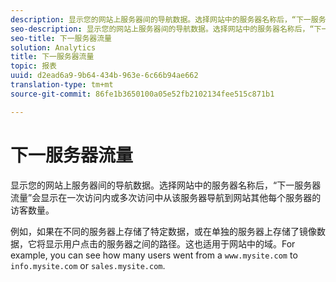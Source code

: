 ```yaml
---
description: 显示您的网站上服务器间的导航数据。选择网站中的服务器名称后，“下一服务器流量”会显示在一次访问内或多次访问中从该服务器导航到网站其他每个服务器的访客数量。
seo-description: 显示您的网站上服务器间的导航数据。选择网站中的服务器名称后，“下一服务器流量”会显示在一次访问内或多次访问中从该服务器导航到网站其他每个服务器的访客数量。
seo-title: 下一服务器流量
solution: Analytics
title: 下一服务器流量
topic: 报表
uuid: d2ead6a9-9b64-434b-963e-6c66b94ae662
translation-type: tm+mt
source-git-commit: 86fe1b3650100a05e52fb2102134fee515c871b1

---
```



# 下一服务器流量

显示您的网站上服务器间的导航数据。选择网站中的服务器名称后，“下一服务器流量”会显示在一次访问内或多次访问中从该服务器导航到网站其他每个服务器的访客数量。

例如，如果在不同的服务器上存储了特定数据，或在单独的服务器上存储了镜像数据，它将显示用户点击的服务器之间的路径。这也适用于网站中的域。For example, you can see how many users went from a `www.mysite.com` to `info.mysite.com` or `sales.mysite.com`.
